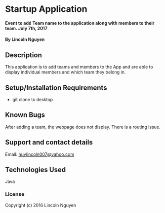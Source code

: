 # Startup Application

#### Event to add Team name to the application along with members to their team. July 7th, 2017

#### By Lincoln Nguyen

## Description

This application is to add teams and members to the App and are able to display individual members and which team they belong in.

## Setup/Installation Requirements

* git clone to desktop

## Known Bugs

After adding a team, the webpage does not display. There is a routing issue.

## Support and contact details

Email: huylincoln007@yahoo.com

## Technologies Used

Java

### License

Copyright (c) 2016 Lincoln Nguyen
